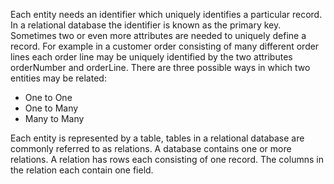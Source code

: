 Each entity needs an identifier which uniquely identifies a particular record. In a relational database the identifier is known as the primary key. Sometimes two or even more attributes are needed to uniquely define a record. For example in a customer order consisting of many different order lines each order line may be uniquely identified by the two attributes orderNumber and orderLine.
There are three possible ways in which two entities may be related:
- One to One
- One to Many
- Many to Many

Each entity is represented by a table, tables in a relational database are commonly referred to as relations. A database contains one or more relations. A relation has rows each consisting of one record. The columns in the relation each contain one field.